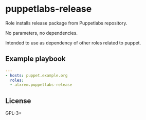 puppetlabs-release
==================

Role installs release package from Puppetlabs repository.

No parameters, no dependencies.

Intended to use as dependency of other roles related to puppet.

Example playbook
----------------

```yaml
---
- hosts: puppet.example.org
  roles:
  - alxrem.puppetlabs-release
```

License
-------

GPL-3+
